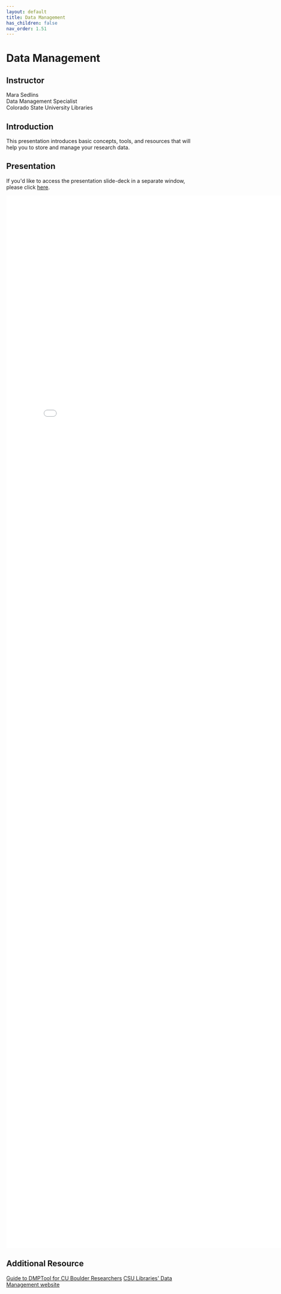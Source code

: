 ```yaml
---
layout: default
title: Data Management
has_children: false
nav_order: 1.51
---
```


# Data Management

## Instructor
Mara Sedlins\
Data Management Specialist\
Colorado State University Libraries

## Introduction

This presentation introduces basic concepts, tools, and resources that will help you to store and manage your research data. 

## Presentation

If you'd like to access the presentation slide-deck in a separate window, please click [here](data_management/MSedlins_RDM_2025-01-08.pdf).

<iframe src="data_management/MSedlins_RDM_2025-01-08.pdf" style="width: 800px; height: 2800px;" frameBorder="0"></iframe>


## Additional Resource

[Guide to DMPTool for CU Boulder Researchers](https://cu-boulder-crdds.github.io/dmptool_guide/)
[CSU Libraries' Data Management website](https://lib.colostate.edu/services/data-management/)
